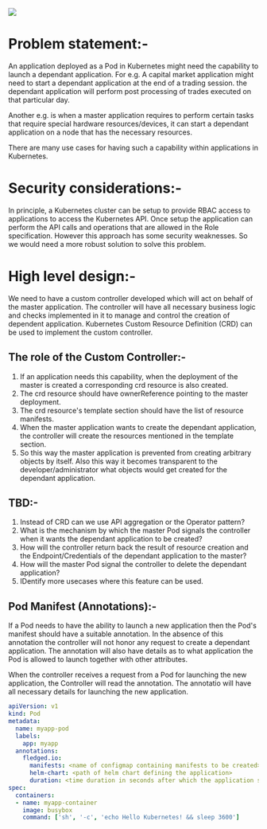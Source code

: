 ![](https://bitbucket.org/senthilrch/kube-fledged/downloads/kube-fledged-0.5x.jpg)

# Problem statement:-

An application deployed as a Pod in Kubernetes might need the capability to launch a dependant application. For e.g. A capital market application
might need to start a dependant application at the end of a trading session. the dependant application will perform post processing of
trades executed on that particular day.

Another e.g. is when a master application requires to perform certain tasks that require special hardware resources/devices, it can start a 
dependant application on a node that has the necessary resources.

There are many use cases for having such a capability within applications in Kubernetes.

# Security considerations:-

In principle, a Kubernetes cluster can be setup to provide RBAC access to applications to access the Kubernetes API. Once setup the application
can perform the API calls and operations that are allowed in the Role specification. However this approach has some security weaknesses. So
we would need a more robust solution to solve this problem.

# High level design:-

We need to have a custom controller developed which will act on behalf of the master application. The controller will have all necessary
business logic and checks implemented in it to manage and control the creation of dependent application. Kubernetes Custom Resource Definition
(CRD) can be used to implement the custom controller.

## The role of the Custom Controller:-

1. If an application needs this capability, when the deployment of the master is created a corresponding crd resource is also created.
2. The crd resource should have ownerReference pointing to the master deployment.
3. The crd resource's template section should have the list of resource manifests.
4. When the master application wants to create the dependant application, the controller will create the resources mentioned in the template section.
5. So this way the master application is prevented from creating arbitrary objects by itself. Also this way it becomes transparent to the
developer/administrator what objects would get created for the dependant application.

## TBD:-

1. Instead of CRD can we use API aggregation or the Operator pattern?
2. What is the mechanism by which the master Pod signals the controller when it wants the dependant application to be created?
3. How will the controller return back the result of resource creation and the Endpoint/Credentials of the dependant application to 
the master?
4. How will the master Pod signal the controller to delete the dependant application?
5. IDentify more usecases where this feature can be used.

## Pod Manifest (Annotations):-

If a Pod needs to have the ability to launch a new application then the Pod's manifest should have a suitable annotation. In the absence
of this annotation the controller will not honor any request to create a dependant application. The annotation will also have details as
to what application the Pod is allowed to launch together with other attributes.

When the controller receives a request from a Pod for launching the new application, the Controller will read the annotation. The annotatio
will have all necessary details for launching the new application.

```yaml
apiVersion: v1
kind: Pod
metadata:
  name: myapp-pod
  labels:
    app: myapp
  annotations:
    fledged.io: 
	  manifests: <name of configmap containing manifests to be created>
	  helm-chart: <path of helm chart defining the application>
	  duration: <time duration in seconds after which the application should be deleted>
spec:
  containers:
  - name: myapp-container
    image: busybox
    command: ['sh', '-c', 'echo Hello Kubernetes! && sleep 3600']
```
